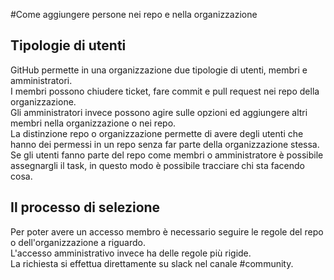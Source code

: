 #Come aggiungere persone nei repo e nella organizzazione

## Tipologie di utenti

GitHub permette in una organizzazione due tipologie di utenti, membri e amministratori.  
I membri possono chiudere ticket, fare commit e pull request nei repo della organizzazione.  
Gli amministratori invece possono agire sulle opzioni ed aggiungere altri membri nella organizzazione o nei repo.   
La distinzione repo o organizzazione permette di avere degli utenti che hanno dei permessi in un repo senza far parte della organizzazione stessa.  
Se gli utenti fanno parte del repo come membri o amministratore è possibile assegnargli il task, in questo modo è possibile tracciare chi sta facendo cosa.

## Il processo di selezione

Per poter avere un accesso membro è necessario seguire le regole del repo o dell'organizzazione a riguardo.  
L'accesso amministrativo invece ha delle regole più rigide.  
La richiesta si effettua direttamente su slack nel canale #community.